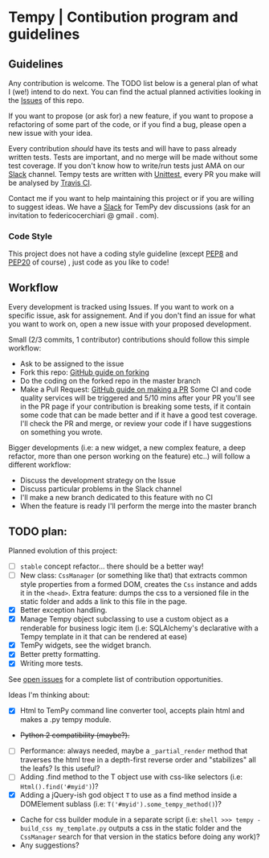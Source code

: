 # Tempy | Contibution program and guidelines

## Guidelines
Any contribution is welcome.
The TODO list below is a general plan of what I (we!) intend to do next. You can find the actual planned activities looking  in the [Issues](https://github.com/Hrabal/TemPy/issues) of this repo.

If you want to propose (or ask for) a new feature, if you want to propose a refactoring of some part of the code, or if you find a bug, please open a new issue with your idea.

Every contribution *should* have its tests and will have to pass already written tests.
Tests are important, and no merge will be made without some test coverage. If you don't know how to write/run tests just AMA on our  [Slack](https://tempy-dev.slack.com) channel. 
Tempy tests are written with [Unittest](https://docs.python.org/3/library/unittest.html), every PR you make will be analysed by [Travis CI](https://travis-ci.org/Hrabal/TemPy).

Contact me if you want to help maintaining this project or if you are willing to suggest ideas.
We have a [Slack](https://tempy-dev.slack.com) for TemPy dev discussions (ask for an invitation to federicocerchiari @ gmail . com).

### Code Style
This project does not have a coding style guideline (except [PEP8](https://www.python.org/dev/peps/pep-0008/) and [PEP20](https://www.python.org/dev/peps/pep-0020/) of course) , just code as you like to code!

## Workflow
Every development is tracked using Issues. If you want to work on a specific issue, ask for assignement. And if you don't find an issue for what you want to work on, open a new issue with your proposed development.

Small (2/3 commits, 1 contributor) contributions should follow this simple workflow:
- Ask to be assigned to the issue
- Fork this repo: [GitHub guide on forking](https://help.github.com/articles/fork-a-repo/)
- Do the coding on the forked repo in the master branch
- Make a Pull Request: [GitHub guide on making a PR](https://help.github.com/articles/about-pull-requests/)
Some CI and code quality services will be triggered and 5/10 mins after your PR you'll see in the PR page if your contribution is breaking some tests, if it contain some code that can be made better and if it have a good test coverage.
I'll check the PR and merge, or review your code if I have suggestions on something you wrote.

Bigger developments (i.e: a new widget, a new complex feature, a deep refactor, more than one person working on the feature) etc..) will follow a different workflow:
- Discuss the development strategy on the Issue
- Discuss particular problems in the Slack channel
- I'll make a new branch dedicated to this feature with no CI
- When the feature is ready I'll perform the merge into the master branch

## TODO plan:
Planned evolution of this project:
- [ ] `stable` concept refactor... there should be a better way!
- [ ] New class: `CssManager` (or something like that) that extracts common style properties from a formed DOM, creates the `Css` instance and adds it in the `<head>`. Extra feature: dumps the css to a versioned file in the static folder and adds a link to this file in the page.
- [x] Better exception handling.
- [x] Manage Tempy object subclassing to use a custom object as a renderable for business logic item (i.e: SQLAlchemy's declarative with a Tempy template in it that can be rendered at ease)
- [x] TemPy widgets, see the widget branch.
- [x] Better pretty formatting.
- [x] Writing more tests.

See [open issues](https://github.com/Hrabal/TemPy/issues) for a complete list of contribution opportunities.

Ideas I'm thinking about:
- [x] Html to TemPy command line converter tool, accepts plain html and makes a .py tempy module.
- ~~Python 2 compatibility (maybe?).~~
- [ ] Performance: always needed, maybe a `_partial_render` method that traverses the html tree in a depth-first reverse order and "stabilizes" all the leafs? Is this useful?
- [ ] Adding .find method to the T object use with css-like selectors (i.e: `Html().find('#myid')`)?
- [x] Adding a jQuery-ish god object `T` to use as a find method inside a DOMElement sublass (i.e: `T('#myid').some_tempy_method()`)?
- Cache for css builder module in a separate script (i.e: `shell >>> tempy -build_css my_template.py` outputs a css in the static folder and the `CssManager` search for that version in the statics before doing any work)?
- Any suggestions?
